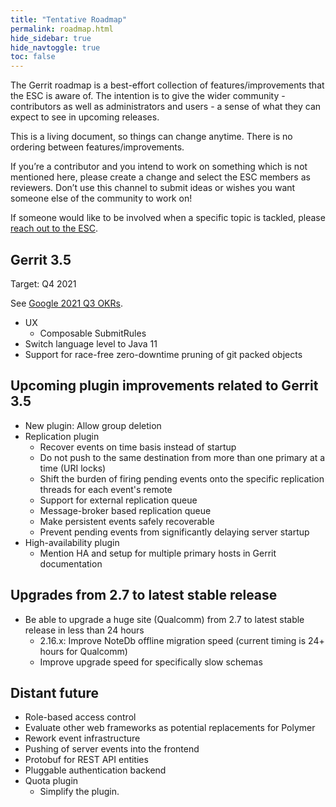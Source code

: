 ```yaml
---
title: "Tentative Roadmap"
permalink: roadmap.html
hide_sidebar: true
hide_navtoggle: true
toc: false
---
```


The Gerrit roadmap is a best-effort collection of features/improvements that the ESC is aware of.
The intention is to give the wider community - contributors as well as administrators and users - a
sense of what they can expect to see in upcoming releases.

This is a living document, so things can change anytime. There is no ordering between
features/improvements.

If you’re a contributor and you intend to work on something which is not mentioned here, please
create a change and select the ESC members as reviewers. Don’t use this channel to submit ideas or
wishes you want someone else of the community to work on!

If someone would like to be involved when a specific topic is tackled, please
[reach out to the ESC](https://gerrit-documentation.storage.googleapis.com/Documentation/3.4.0/dev-roles.html#steering-committee-member).

## Gerrit 3.5
Target: Q4 2021

See [Google 2021 Q3 OKRs](google-okrs.html).

* UX
  * Composable SubmitRules
* Switch language level to Java 11
* Support for race-free zero-downtime pruning of git packed objects

## Upcoming plugin improvements related to Gerrit 3.5
* New plugin: Allow group deletion
* Replication plugin
  * Recover events on time basis instead of startup
  * Do not push to the same destination from more than one primary at a time
    (URI locks)
  * Shift the burden of firing pending events onto the specific
    replication threads for each event's remote
  * Support for external replication queue
  * Message-broker based replication queue
  * Make persistent events safely recoverable
  * Prevent pending events from significantly delaying server startup
* High-availability plugin
  * Mention HA and setup for multiple primary hosts in Gerrit documentation

## Upgrades from 2.7 to latest stable release
* Be able to upgrade a huge site (Qualcomm) from 2.7 to latest stable release
  in less than 24 hours
  * 2.16.x: Improve NoteDb offline migration speed (current timing is 24+ hours for Qualcomm)
  * Improve upgrade speed for specifically slow schemas

## Distant future
* Role-based access control
* Evaluate other web frameworks as potential replacements for Polymer
* Rework event infrastructure
* Pushing of server events into the frontend
* Protobuf for REST API entities
* Pluggable authentication backend
* Quota plugin
  * Simplify the plugin.
